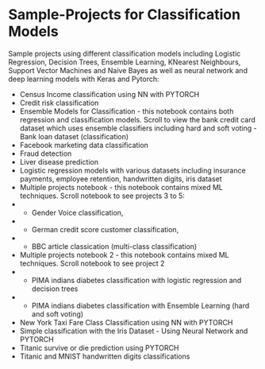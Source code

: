 # Sample-Projects for Classification Models
Sample projects using different classification models including Logistic Regression, Decision Trees, Ensemble Learning, KNearest Neighbours, Support Vector Machines and Naive Bayes as well as neural network and deep learning models with Keras and Pytorch:

*  Census Income classification using NN with PYTORCH
*  Credit risk classification
* Ensemble Models for Classification - this notebook contains both regression and classification models. Scroll to view the bank credit card dataset which uses ensemble classifiers including hard and soft voting - Bank loan dataset (classification)
* Facebook marketing data classification
* Fraud detection
* Liver disease prediction
* Logistic regression models with various datasets including insurance payments, employee retention, handwritten digits, iris dataset
* Multiple projects notebook - this notebook contains mixed ML techniques. Scroll notebook to see projects 3 to 5:
*  - Gender Voice classification, 
*  - German credit score customer classification, 
*  - BBC article classication (multi-class classification)
* Multiple projects notebook 2 - this notebook contains mixed ML techniques. Scroll notebook to see project 2
*  - PIMA indians diabetes classification with logistic regression and decision trees
*  - PIMA indians diabetes classification with Ensemble Learning (hard and soft voting)
*  New York Taxi Fare Class Classification using NN with PYTORCH
*  Simple classification with the Iris Dataset - Using Neural Network and PYTORCH
*  Titanic survive or die prediction using PYTORCH
* Titanic and MNIST handwritten digits classifications
